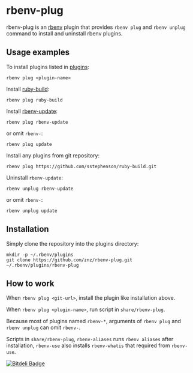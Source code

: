 # rbenv-plug

rbenv-plug is an [rbenv](https://github.com/sstephenson/rbenv) plugin that
provides `rbenv plug` and `rbenv unplug` command to install and uninstall
rbenv plugins.

## Usage examples

To install plugins listed in [plugins](https://github.com/sstephenson/rbenv/wiki/Plugins):

    rbenv plug <plugin-name>

Install [ruby-build](https://github.com/sstephenson/ruby-build):

    rbenv plug ruby-build

Install [rbenv-update](https://github.com/rkh/rbenv-update):

    rbenv plug rbenv-update

or omit `rbenv-`:

    rbenv plug update

Install any plugins from git repository:

    rbenv plug https://github.com/sstephenson/ruby-build.git

Uninstall `rbenv-update`:

    rbenv unplug rbenv-update

or omit `rbenv-`:

    rbenv unplug update

## Installation

Simply clone the repository into the plugins directory:

    mkdir -p ~/.rbenv/plugins
    git clone https://github.com/znz/rbenv-plug.git ~/.rbenv/plugins/rbenv-plug

## How to work

When `rbenv plug <git-url>`, install the plugin like installation above.

When `rbenv plug <plugin-name>`, run script in `share/rbenv-plug`.

Because most of plugins named `rbenv-*`,
arguments of `rbenv plug` and `rbenv unplug` can omit `rbenv-`.

Scripts in `share/rbenv-plug`,
`rbenv-aliases` runs `rbenv aliases` after installation,
`rbenv-use` also installs `rbenv-whatis` that required from `rbenv-use`.


[![Bitdeli Badge](https://d2weczhvl823v0.cloudfront.net/znz/rbenv-plug/trend.png)](https://bitdeli.com/free "Bitdeli Badge")

